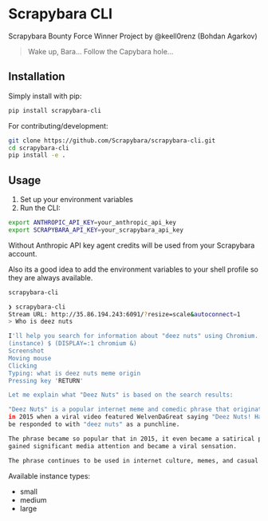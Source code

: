 # Scrapybara CLI

Scrapybara Bounty Force Winner Project by @keell0renz (Bohdan Agarkov)

> Wake up, Bara... Follow the Capybara hole...

## Installation

Simply install with pip:

```bash
pip install scrapybara-cli
```

For contributing/development:

```bash
git clone https://github.com/Scrapybara/scrapybara-cli.git
cd scrapybara-cli
pip install -e .
```

## Usage

1. Set up your environment variables
2. Run the CLI:

```bash
export ANTHROPIC_API_KEY=your_anthropic_api_key
export SCRAPYBARA_API_KEY=your_scrapybara_api_key
```

Without Anthropic API key agent credits will be used from your Scrapybara account.

Also its a good idea to add the environment variables to your shell profile so they are always available.

```bash
scrapybara-cli
```

```bash
❯ scrapybara-cli
Stream URL: http://35.86.194.243:6091/?resize=scale&autoconnect=1
> Who is deez nuts

I'll help you search for information about "deez nuts" using Chromium.
(instance) $ (DISPLAY=:1 chromium &)
Screenshot
Moving mouse
Clicking
Typing: what is deez nuts meme origin
Pressing key 'RETURN'

Let me explain what "Deez Nuts" is based on the search results:

"Deez Nuts" is a popular internet meme and comedic phrase that originated in 1992 from Dr. Dre's album "The Chronic" in a skit called "Deeez Nuuuts." The phrase gained widespread popularity
in 2015 when a viral video featured WelvenDaGreat saying "Deez Nuts! Ha! Got eem!" The phrase is typically used as part of a joke or prank where someone is led into a setup question, only to
be responded to with "deez nuts" as a punchline.

The phrase became so popular that in 2015, it even became a satirical presidential campaign, when a 15-year-old from Iowa filed to run for president under the name "Deez Nuts." This filing
gained significant media attention and became a viral sensation.

The phrase continues to be used in internet culture, memes, and casual conversation as a playful joke or response, often catching people off guard with its unexpected delivery.
```

Available instance types:

- small
- medium
- large
